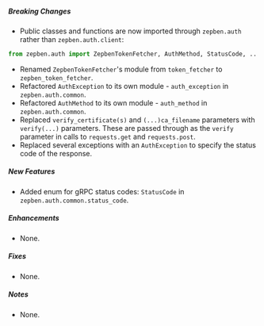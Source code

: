 ##### Breaking Changes
* Public classes and functions are now imported through `zepben.auth` rather than `zepben.auth.client`:
```python
from zepben.auth import ZepbenTokenFetcher, AuthMethod, StatusCode, ...
```
* Renamed `ZepbenTokenFetcher`'s module from `token_fetcher` to `zepben_token_fetcher`.
* Refactored `AuthException` to its own module - `auth_exception` in `zepben.auth.common`.
* Refactored `AuthMethod` to its own module - `auth_method` in `zepben.auth.common`.
* Replaced `verify_certificate(s)` and `(...)ca_filename` parameters with `verify(...)` parameters. These are passed
  through as the `verify` parameter in calls to `requests.get` and `requests.post`.
* Replaced several exceptions with an `AuthException` to specify the status code of the response.

##### New Features
* Added enum for gRPC status codes: `StatusCode` in `zepben.auth.common.status_code`.

##### Enhancements
* None.

##### Fixes
* None.

##### Notes
* None.